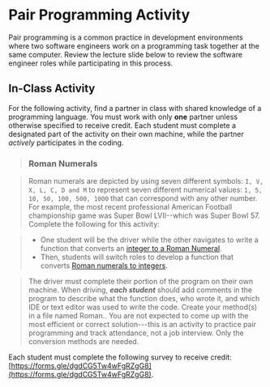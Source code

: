 # Pair Programming Activity

Pair programming is a common practice in development environments where two software engineers work on a programming task 
together at the same computer. Review the lecture slide below to review the software engineer roles while participating in this process.

## In-Class Activity

For the following activity, find a partner in class with shared knowledge of a programming language. You must work with only **one** partner unless otherwise specified to receive credit. Each student must complete a designated part of the activity on their own machine, while the partner _actively_ participates in the coding.

> ### Roman Numerals

> Roman numerals are depicted by using seven different symbols: ``I, V, X, L, C, D and M`` to represent seven different numerical values: ``1, 5, 10, 50, 100, 500, 1000`` that can correspond with any other number. For example, the most recent professional American Football championship game was Super Bowl LVII--which was Super Bowl 57. Complete the following for this activity:

> * One student will be the driver while the other navigates to write a function that converts an [integer to a Roman Numeral](https://leetcode.com/problems/integer-to-roman/).
> * Then, students will switch roles to develop a function that converts [Roman numerals to integers](https://leetcode.com/problems/roman-to-integer/).

> The driver must complete their portion of the program on their own machine. When driving, _**each student**_ should add comments in the program to describe what the function does, who wrote it, and which IDE or text editor was used to write the code. Create your method(s) in a file named Roman.<ext>. You are not expected to come 
up with the most efficient or correct solution---this is an activity to practice pair programming and track attendance, not a job interview. Only the conversion 
methods are needed.

Each student must complete the following survey to receive credit: [https://forms.gle/dgdCG5Tw4wFgRZgG8](https://forms.gle/dgdCG5Tw4wFgRZgG8).